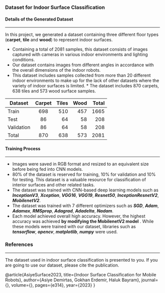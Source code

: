 ### Dataset for Indoor Surface Classification
#### Details of the Generated Dataset
---
In this project, we generated a dataset containing three different floor types (**carpet**, **tile** and **wood**) to represent indoor surfaces. 

* Containing a total of 2081 samples, this dataset consists of images captured with cameras in various indoor environments and lighting conditions. 
* Our dataset contains images from different angles in accordance with the overall dimensions of the indoor robots.
* This dataset includes samples collected from more than 20 different indoor environments to make up for the lack of other datasets where the variety of indoor surfaces is limited. *
The dataset includes 870 carpets, 638 tiles and 573 wood surface samples. 

|  Dataset  |  Carpet  |  Tiles  |  Wood  |  Total  |
| --------  |:--------:|  -----: | -----: |------:  |
| Train     |   698    |   510   |   457  |    1665 |
| Test      |   86     |   64    |   58   |   208   |
| Validation|   86     |   64    |   58   |   208   |
| Total     |   870    |   638   |   573  |    2081 |


           
#### Training Process
---
* Images were saved in RGB format and resized to an equivalent size before being fed into CNN models. 
* 80% of the dataset is reserved for training, 10% for validation and 10% for testing. This dataset is a valuable resource for classification of interior surfaces and other related tasks.
* The dataset was trained with CNN-based deep learning models such as ***InceptionV3***, ***Xception***, ***VGG16***, ***VGG19***, ***Resnet50***, ***InceptionResnetV2***, ***MobilenetV2***. 
* The dataset was trained with 7 different optimizers such as ***SGD***, ***Adam***, ***Adamax***, ***RMSprop***, ***Adagrad***, ***Adadelta***, ***Nadam***.
* Each model achieved overall high accuracy. However, the highest accuracy was achieved **by modifying the MobilenetV2 model** . While these models were trained with our dataset, libraries such as ***tensorflow***, ***opencv***, ***matplotlib***, ***numpy*** were used.




### References
----
The dataset used in indoor surface classification is presented to you. If you are going to use our dataset, please cite the publication.

@article{AsiyeSurface2023,
  title={Indoor Surface Classification for Mobile Robots},
  author={Asiye Demirtas, Gokhan Erdemir, Haluk Bayram},
  journal={},
  volume={},
  pages={e314},
  year={2023}
}

